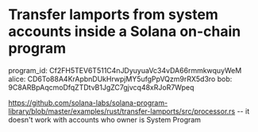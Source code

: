 # Transfer lamports from system accounts inside a Solana on-chain program 

program_id: Cf2FH5TEV6T511C4nJDyuyuaVc34vDA66rmmkwquyWeM
alice: CD6To88A4KrApbnDUkHrwpjMY5ufgPpVQzm9rRX5d3ro
bob: 9C8ARBpAqcmoDfqZTDtvB1JgZC7gjvcq48xRJoR7Wpeq

https://github.com/solana-labs/solana-program-library/blob/master/examples/rust/transfer-lamports/src/processor.rs
-- it doesn't work with accounts who owner is System Program
